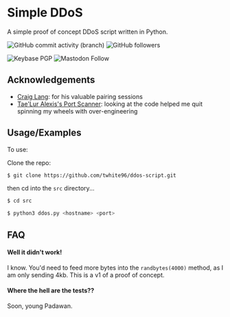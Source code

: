
# Simple DDoS

A simple proof of concept DDoS script written in Python.



![GitHub commit activity (branch)](https://img.shields.io/github/commit-activity/w/twhite96/ddos-script?style=for-the-badge&logo=github&logoColor=%23fff&labelColor=%23000&color=%23fff)
![GitHub followers](https://img.shields.io/github/followers/twhite96?style=for-the-badge&logo=github&logoColor=%23fff&labelColor=%23000&color=%23fff)

![Keybase PGP](https://img.shields.io/keybase/pgp/0x8c?style=for-the-badge&logo=keybase&labelColor=%23000&color=%2344AD42)
![Mastodon Follow](https://img.shields.io/mastodon/follow/110494047736700791?domain=https%3A%2F%2Finfosec.exchange&style=for-the-badge&labelColor=%23000&color=%2344ad42)



## Acknowledgements

- [Craig Lang](https://www.linkedin.com/in/craiglang42/): for his valuable pairing sessions
- [Tae'Lur Alexis's Port Scanner](https://github.com/cyberbarbie/cute-little-port-scanner): looking at the code helped me quit spinning my wheels with over-engineering


## Usage/Examples

To use:

Clone the repo:

```sh
$ git clone https://github.com/twhite96/ddos-script.git
```

then cd into the `src` directory...

```sh
$ cd src
```

```sh
$ python3 ddos.py <hostname> <port>
```


## FAQ

#### Well it didn't work!

I know. You'd need to feed more bytes into the `randbytes(4000)` method, as I am only sending 4kb. This is a v1 of a proof of concept.

#### Where the hell are the tests??

Soon, young Padawan.

